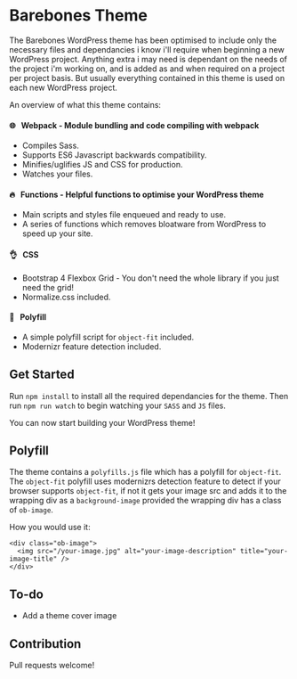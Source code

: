 # Barebones Theme

The Barebones WordPress theme has been optimised to include only the necessary files and dependancies i know i'll require when beginning a new WordPress project. Anything extra i may need is dependant on the needs of the project i'm working on, and is added as and when required on a project per project basis. But usually everything contained in this theme is used on each new WordPress project.

An overview of what this theme contains:

#### :globe_with_meridians: &nbsp; Webpack - Module bundling and code compiling with webpack

-   Compiles Sass.
-   Supports ES6 Javascript backwards compatibility.
-   Minifies/uglifies JS and CSS for production.
-   Watches your files.

#### :fire: &nbsp; Functions - Helpful functions to optimise your WordPress theme

-   Main scripts and styles file enqueued and ready to use.
-   A series of functions which removes bloatware from WordPress to speed up your site.

#### :ok_hand: &nbsp; CSS

-   Bootstrap 4 Flexbox Grid - You don't need the whole library if you just need the grid!
-   Normalize.css included.

#### :pray: &nbsp; Polyfill

-   A simple polyfill script for `object-fit` included.
-   Modernizr feature detection included.

## Get Started

Run `npm install` to install all the required dependancies for the theme. Then run `npm run watch` to begin watching your `SASS` and `JS` files.

You can now start building your WordPress theme!

## Polyfill

The theme contains a `polyfills.js` file which has a polyfill for `object-fit`. The `object-fit` polyfill uses modernizrs detection feature to detect if your browser supports `object-fit`, if not it gets your image src and adds it to the wrapping div as a `background-image` provided the wrapping div has a class of `ob-image`.

How you would use it:

```
<div class="ob-image">
  <img src="/your-image.jpg" alt="your-image-description" title="your-image-title" />
</div>
```

## To-do

-   Add a theme cover image

## Contribution

Pull requests welcome!
